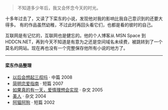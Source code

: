 > 不知道多少年后，我又会怀念今天的时光。 


十多年过去了，又读了下栾东的小说，发现他对我的影响比我自己意识到的还要大得多。
有的作品虽然幼稚，不过此时再回头看它们，也都是看的彼时的自己。

互联网是有记忆的，互联网也是健忘的。他的个人博客从 MSN Space 到 HDDCN.NET，再到今天不知道是有意为之还是空间域名未续费，被跳转到了一个莫名的网站。现在再也没有一个完整保存他所有小说的地方了。

---

#### 栾东作品整理

- [以后会想起三叔吗][1] · 中篇 2008 
- [简明恋爱指南][2] · 短篇 2007 
- [如果真的有一天，爱情理想会实现][3] · 杂文 2005 
- [美人][4] · 杂文 2004 
- [阿猫阿狗][5] · 短篇 2002 

[1]: /2019/04/25/3rd-uncle
[2]: /2019/04/29/a-simple-guide-on-love
[3]: /2019/05/02/if
[4]: /2019/04/29/beauty
[5]: /2019/04/28/tun-town